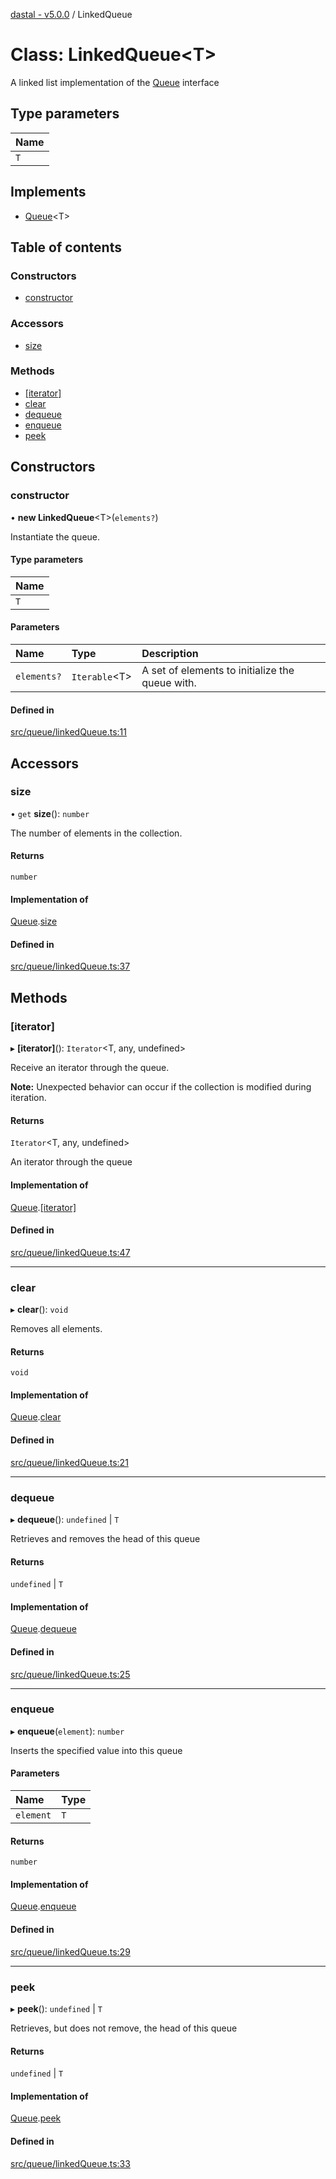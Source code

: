 [dastal - v5.0.0](../README.md) / LinkedQueue

# Class: LinkedQueue<T\>

A linked list implementation of the [Queue](../interfaces/queue.md) interface

## Type parameters

| Name |
| :------ |
| `T` |

## Implements

- [Queue](../interfaces/queue.md)<T\>

## Table of contents

### Constructors

- [constructor](linkedqueue.md#constructor)

### Accessors

- [size](linkedqueue.md#size)

### Methods

- [[iterator]](linkedqueue.md#[iterator])
- [clear](linkedqueue.md#clear)
- [dequeue](linkedqueue.md#dequeue)
- [enqueue](linkedqueue.md#enqueue)
- [peek](linkedqueue.md#peek)

## Constructors

### constructor

• **new LinkedQueue**<T\>(`elements?`)

Instantiate the queue.

#### Type parameters

| Name |
| :------ |
| `T` |

#### Parameters

| Name | Type | Description |
| :------ | :------ | :------ |
| `elements?` | `Iterable`<T\> | A set of elements to initialize the queue with. |

#### Defined in

[src/queue/linkedQueue.ts:11](https://github.com/havelessbemore/dastal/blob/c3e4f71/src/queue/linkedQueue.ts#L11)

## Accessors

### size

• `get` **size**(): `number`

The number of elements in the collection.

#### Returns

`number`

#### Implementation of

[Queue](../interfaces/queue.md).[size](../interfaces/queue.md#size)

#### Defined in

[src/queue/linkedQueue.ts:37](https://github.com/havelessbemore/dastal/blob/c3e4f71/src/queue/linkedQueue.ts#L37)

## Methods

### [iterator]

▸ **[iterator]**(): `Iterator`<T, any, undefined\>

Receive an iterator through the queue.

**Note:** Unexpected behavior can occur if the collection is modified during iteration.

#### Returns

`Iterator`<T, any, undefined\>

An iterator through the queue

#### Implementation of

[Queue](../interfaces/queue.md).[[iterator]](../interfaces/queue.md#[iterator])

#### Defined in

[src/queue/linkedQueue.ts:47](https://github.com/havelessbemore/dastal/blob/c3e4f71/src/queue/linkedQueue.ts#L47)

___

### clear

▸ **clear**(): `void`

Removes all elements.

#### Returns

`void`

#### Implementation of

[Queue](../interfaces/queue.md).[clear](../interfaces/queue.md#clear)

#### Defined in

[src/queue/linkedQueue.ts:21](https://github.com/havelessbemore/dastal/blob/c3e4f71/src/queue/linkedQueue.ts#L21)

___

### dequeue

▸ **dequeue**(): `undefined` \| `T`

Retrieves and removes the head of this queue

#### Returns

`undefined` \| `T`

#### Implementation of

[Queue](../interfaces/queue.md).[dequeue](../interfaces/queue.md#dequeue)

#### Defined in

[src/queue/linkedQueue.ts:25](https://github.com/havelessbemore/dastal/blob/c3e4f71/src/queue/linkedQueue.ts#L25)

___

### enqueue

▸ **enqueue**(`element`): `number`

Inserts the specified value into this queue

#### Parameters

| Name | Type |
| :------ | :------ |
| `element` | `T` |

#### Returns

`number`

#### Implementation of

[Queue](../interfaces/queue.md).[enqueue](../interfaces/queue.md#enqueue)

#### Defined in

[src/queue/linkedQueue.ts:29](https://github.com/havelessbemore/dastal/blob/c3e4f71/src/queue/linkedQueue.ts#L29)

___

### peek

▸ **peek**(): `undefined` \| `T`

Retrieves, but does not remove, the head of this queue

#### Returns

`undefined` \| `T`

#### Implementation of

[Queue](../interfaces/queue.md).[peek](../interfaces/queue.md#peek)

#### Defined in

[src/queue/linkedQueue.ts:33](https://github.com/havelessbemore/dastal/blob/c3e4f71/src/queue/linkedQueue.ts#L33)
